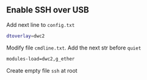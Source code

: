 ## Enable SSH over USB

Add next line to `config.txt`
```bash
dtoverlay=dwc2
```
Modify file `cmdline.txt`. Add the next str before `quiet`
```bash
modules-load=dwc2,g_ether
```
Create empty file `ssh` at root
